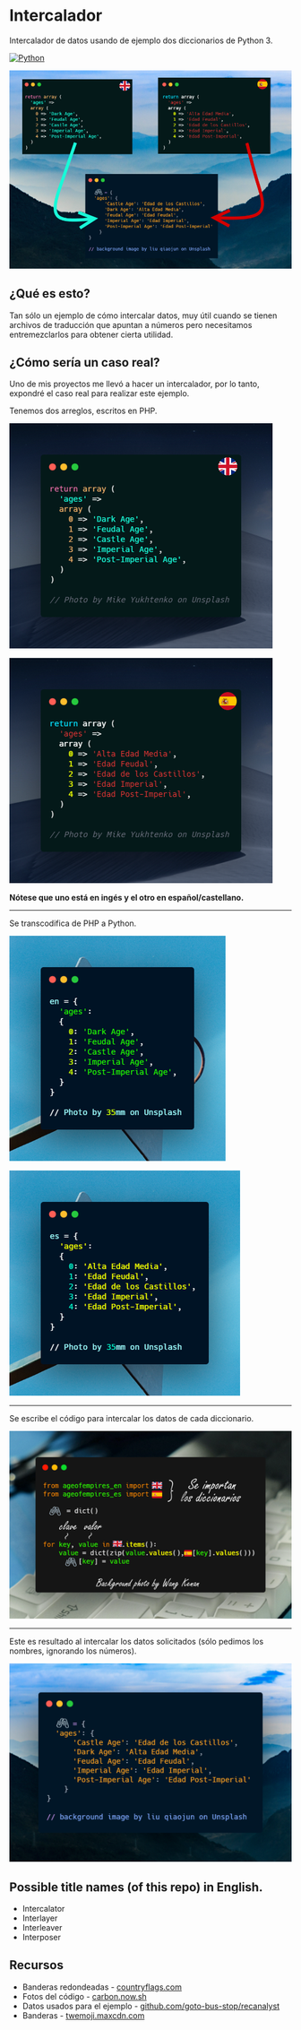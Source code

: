 # Intercalador
Intercalador de datos usando de ejemplo dos diccionarios de Python 3.

[![Python](https://img.shields.io/badge/Python-3.7.7-blue.svg)](https://www.python.org/)

[![screenshot](./screenshots/screenshot_1.png)](https://github.com/Marfullsen/intercalador)

## ¿Qué es esto?
Tan sólo un ejemplo de cómo intercalar datos, muy útil cuando se tienen archivos de traducción que apuntan a números pero necesitamos entremezclarlos para obtener cierta utilidad.

## ¿Cómo sería un caso real?
Uno de mis proyectos me llevó a hacer un intercalador, por lo tanto, expondré el caso real para realizar este ejemplo.

Tenemos dos arreglos, escritos en PHP.

[![age_php_en](./screenshots/ages_in_english_f.png)]()

[![age_php_es](./screenshots/ages_in_spanish_f.png)]()

**Nótese que uno está en ingés y el otro en español/castellano.**

---

Se transcodifica de PHP a Python.

[![age_py_dic_en](./screenshots/python_dic_en.png)]()

[![age_py_dic_es](./screenshots/python_dic_es.png)]()

---

Se escribe el código para intercalar los datos de cada diccionario.

[![intercalador](./screenshots/python_merger.png)]()

---

Este es resultado al intercalar los datos solicitados (sólo pedimos los nombres, ignorando los números).

[![resultado](./screenshots/resultado.png)]()

## Possible title names (of this repo) in English.
- Intercalator
- Interlayer
- Interleaver
- Interposer

## Recursos
- Banderas redondeadas - [countryflags.com](https://www.countryflags.com/)
- Fotos del código - [carbon.now.sh](https://carbon.now.sh/)
- Datos usados para el ejemplo - [github.com/goto-bus-stop/recanalyst](https://github.com/goto-bus-stop/recanalyst/)
- Banderas - [twemoji.maxcdn.com](https://twemoji.maxcdn.com/)
